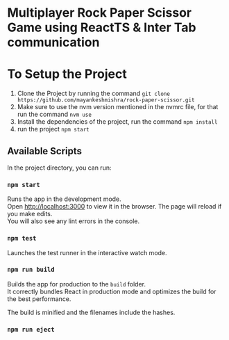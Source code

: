 # Multiplayer Rock Paper Scissor Game using ReactTS & Inter Tab communication

# To Setup the Project

1. Clone the Project by running the command
   `git clone https://github.com/mayankeshmishra/rock-paper-scissor.git`
2. Make sure to use the nvm version mentioned in the nvmrc file, for that run the command
   `nvm use`
3. Install the dependencies of the project, run the command
   `npm install`
4. run the project
   `npm start`

## Available Scripts

In the project directory, you can run:

### `npm start`

Runs the app in the development mode.\
Open [http://localhost:3000](http://localhost:3000) to view it in the browser.
The page will reload if you make edits.\
You will also see any lint errors in the console.

### `npm test`

Launches the test runner in the interactive watch mode.

### `npm run build`

Builds the app for production to the `build` folder.\
It correctly bundles React in production mode and optimizes the build for the best performance.

The build is minified and the filenames include the hashes.

### `npm run eject`

